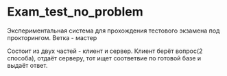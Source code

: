 # Exam_test_no_problem
Экспериментальная система для прохождения тестового экзамена под прокторингом. Ветка - мастер

Состоит из двух частей - клиент и сервер. Клиент берёт вопрос(2 способа), отдаёт серверу, тот ищет соответвие по готовой базе и выдаёт ответ.
